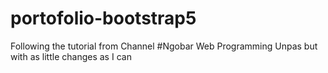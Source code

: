 # portofolio-bootstrap5
Following the tutorial from Channel #Ngobar Web Programming Unpas but with as little changes as I can
